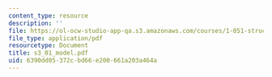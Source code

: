 ```yaml
---
content_type: resource
description: ''
file: https://ol-ocw-studio-app-qa.s3.amazonaws.com/courses/1-051-structural-engineering-design-fall-2003/6390dd05372cbd66e200661a203a464a_s3_01_model.pdf
file_type: application/pdf
resourcetype: Document
title: s3_01_model.pdf
uid: 6390dd05-372c-bd66-e200-661a203a464a
---
```

